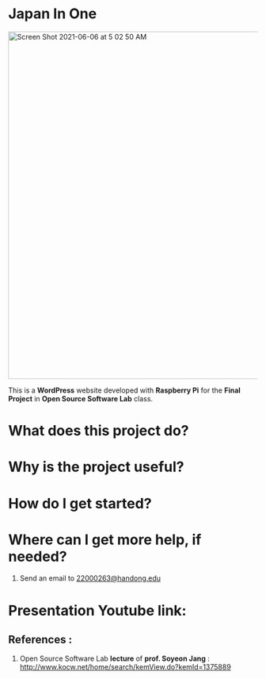# Japan In One

<img width="701" alt="Screen Shot 2021-06-06 at 5 02 50 AM" src="https://user-images.githubusercontent.com/71685755/120903983-7c666480-c684-11eb-8ff1-1caf80fd26ea.png">

This is a **WordPress** website developed with **Raspberry Pi** for the **Final Project** in **Open Source Software Lab** class.



# What does this project do? 





# Why is the project useful?




# How do I get started?




# Where can I get more help, if needed?
1. Send an email to <22000263@handong.edu>



# Presentation Youtube link:


## References :
1. Open Source Software Lab **lecture** of **prof. Soyeon Jang** : <http://www.kocw.net/home/search/kemView.do?kemId=1375889>
